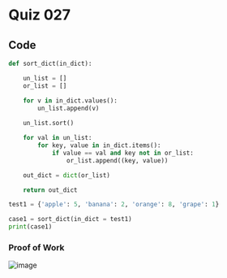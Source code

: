 # Quiz 027

## Code
```.py
def sort_dict(in_dict):

    un_list = []
    or_list = []

    for v in in_dict.values():
        un_list.append(v)
    
    un_list.sort()

    for val in un_list:
        for key, value in in_dict.items():
            if value == val and key not in or_list:
                or_list.append((key, value))

    out_dict = dict(or_list)

    return out_dict

test1 = {'apple': 5, 'banana': 2, 'orange': 8, 'grape': 1}

case1 = sort_dict(in_dict = test1)
print(case1)

```

### Proof of Work
![image](https://github.com/user-attachments/assets/540a2723-f822-453e-9253-3be00201fc7b)



